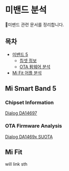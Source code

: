 # 미밴드 분석
📝미밴드 관련 문서를 정리합니다.

## 목차

- [미밴드 5](#mi-smart-band-5)
    - [칩셋 정보](#chipset-information)
    - [OTA 펌웨어 분석](#ota-firmware-analysis)
- [Mi Fit 어플 분석](#mi-fit)

## Mi Smart Band 5

### Chipset Information
[Dialog DA14697](./chipset/da14697/README.md)

### OTA Firmware Analysis
[Dialog DA1469x SUOTA](./chipset/da14697/fota/README.md)

## Mi Fit
will link sth
